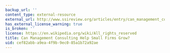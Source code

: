 ```yaml
---
backup_url: ''
content_type: external-resource
external_url: http://www.ssireview.org/articles/entry/can_management_consulting_help_small_firms_grow
has_external_license_warning: true
is_broken: ''
license: https://en.wikipedia.org/wiki/All_rights_reserved
title: Can Management Consulting Help Small Firms Grow?
uid: cef82abb-a9ea-4f9b-9ec0-85a1b72a92ae
---
```

